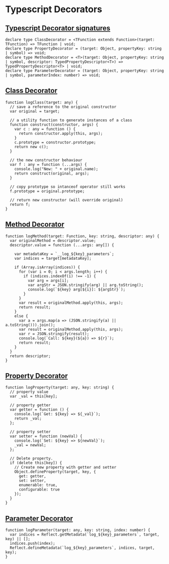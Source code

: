 # Typescript Decorators

## [Typescript Decorator signatures](http://blog.wolksoftware.com/decorators-reflection-javascript-typescript#decorators-in-typescript_1)

    declare type ClassDecorator = <TFunction extends Function>(target: TFunction) => TFunction | void;
    declare type PropertyDecorator = (target: Object, propertyKey: string | symbol) => void;
    declare type MethodDecorator = <T>(target: Object, propertyKey: string | symbol, descriptor: TypedPropertyDescriptor<T>) => TypedPropertyDescriptor<T> | void;
    declare type ParameterDecorator = (target: Object, propertyKey: string | symbol, parameterIndex: number) => void;

## [Class Decorator](http://blog.wolksoftware.com/decorators-metadata-reflection-in-typescript-from-novice-to-expert-part-ii#2-class-decorator_1)

    function logClass(target: any) {
      // save a reference to the original constructor
      var original = target;
    
      // a utility function to generate instances of a class
      function construct(constructor, args) {
        var c : any = function () {
          return constructor.apply(this, args);
        }
        c.prototype = constructor.prototype;
        return new c();
      }
    
      // the new constructor behaviour
      var f : any = function (...args) {
        console.log("New: " + original.name); 
        return construct(original, args);
      }
    
      // copy prototype so intanceof operator still works
      f.prototype = original.prototype;
    
      // return new constructor (will override original)
      return f;
    }

## [Method Decorator](http://blog.wolksoftware.com/decorators-metadata-reflection-in-typescript-from-novice-to-expert-part-3#1-parameter-decorators_1)
    
    function logMethod(target: Function, key: string, descriptor: any) {
      var originalMethod = descriptor.value;
      descriptor.value = function (...args: any[]) {
    
        var metadataKey = `__log_${key}_parameters`;
        var indices = target[metadataKey];
    
        if (Array.isArray(indices)) { 
          for (var i = 0; i < args.length; i++) { 
            if (indices.indexOf(i) !== -1) { 
              var arg = args[i];
              var argStr = JSON.stringify(arg) || arg.toString();
              console.log(`${key} arg[${i}]: ${argStr}`);
            }
          }
          var result = originalMethod.apply(this, args);
          return result;
        }
        else {
          var a = args.map(a => (JSON.stringify(a) || a.toString())).join();
          var result = originalMethod.apply(this, args);
          var r = JSON.stringify(result);
          console.log(`Call: ${key}(${a}) => ${r}`);
          return result;
        }
      }
      return descriptor;
    }

## [Property Decorator](http://blog.wolksoftware.com/decorators-metadata-reflection-in-typescript-from-novice-to-expert-part-ii#1-property-decorator_1)
    
    function logProperty(target: any, key: string) {
      // property value
      var _val = this[key];
    
      // property getter
      var getter = function () {
        console.log(`Get: ${key} => ${_val}`);
        return _val;
      };
    
      // property setter
      var setter = function (newVal) {
        console.log(`Set: ${key} => ${newVal}`);
        _val = newVal;
      };
    
      // Delete property.
      if (delete this[key]) {
        // Create new property with getter and setter
        Object.defineProperty(target, key, {
          get: getter,
          set: setter,
          enumerable: true,
          configurable: true
        });
      }
    }

## [Parameter Decorator](http://blog.wolksoftware.com/decorators-metadata-reflection-in-typescript-from-novice-to-expert-part-3#1-parameter-decorators_1)

    function logParameter(target: any, key: string, index: number) {
      var indices = Reflect.getMetadata(`log_${key}_parameters`, target, key) || [];
      indices.push(index); 
      Reflect.defineMetadata(`log_${key}_parameters`, indices, target, key);
    }

